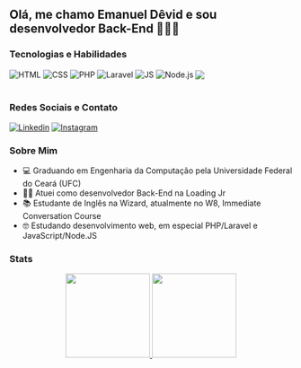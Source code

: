 ## Olá, me chamo Emanuel Dêvid e sou desenvolvedor Back-End 🧑‍💻👋

### Tecnologias e Habilidades
<div style="display: inline_block">
  <img align="center" alt="HTML" src="https://img.shields.io/badge/HTML5-E34F26?style=for-the-badge&logo=html5&logoColor=white">
  <img align="center" alt="CSS" src="https://img.shields.io/badge/CSS3-1572B6?style=for-the-badge&logo=css3&logoColor=white">
  <img align="center" alt="PHP" src="https://img.shields.io/badge/PHP-777BB4?style=for-the-badge&logo=php&logoColor=white">
  <img align="center" alt="Laravel" src="https://img.shields.io/badge/Laravel-FF2D20?style=for-the-badge&logo=laravel&logoColor=white">
  <img align="center" alt="JS" src="https://img.shields.io/badge/JavaScript-F7DF1E?style=for-the-badge&logo=javascript&logoColor=black">
  <img align="center" alt="Node.js" src="https://img.shields.io/badge/Node.js-43853D?style=for-the-badge&logo=node.js&logoColor=white">
  <img align="center" alt-"Git" src="https://img.shields.io/badge/GIT-E44C30?style=for-the-badge&logo=git&logoColor=white">
</div>

<br>

### Redes Sociais e Contato
[![Linkedin](https://img.shields.io/badge/LinkedIn-0077B5?style=for-the-badge&logo=linkedin&logoColor=white)](https://www.linkedin.com/in/emanuel-d%C3%AAvid-felix-35462a1a5/)
[![Instagram](https://img.shields.io/badge/Instagram-E4405F?style=for-the-badge&logo=instagram&logoColor=white)](https://www.instagram.com/emanueldevid_pf)

### Sobre Mim

- 💻 Graduando em Engenharia da Computação pela Universidade Federal do Ceará (UFC)
- 🧑‍💻 Atuei como desenvolvedor Back-End na Loading Jr
- 📚 Estudante de Inglês na Wizard, atualmente no W8, Immediate Conversation Course
- 🤓 Estudando desenvolvimento web, em especial PHP/Laravel e JavaScript/Node.JS

### Stats
<div align="left" style="display:flex; align-items:center; justify-content:center;">
  <a href="https://github.com/EmanuelDevid">
  <img height="150em" src="https://github-readme-stats.vercel.app/api?username=EmanuelDevid&show_icons=true&theme=highcontrast&include_all_commits=true&count_private=true"/>
  <img height="150em" src="https://github-readme-stats.vercel.app/api/top-langs/?username=EmanuelDevid&layout=compact&langs_count=8&theme=highcontrast"/>
</div>

<br>

